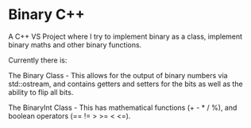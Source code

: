 # Binary C++
A C++ VS Project where I try to implement binary as a class, implement binary maths and other binary functions.


Currently there is:

The Binary Class - This allows for the output of binary numbers via std::ostream, and contains getters and setters for the bits as well as the ability to flip all bits.

The BinaryInt Class - This has mathematical functions (+ - * / %), and boolean operators (== != > >= < <=).
